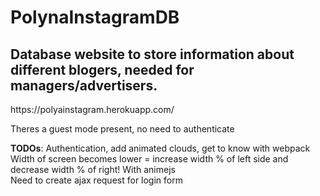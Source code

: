 # PolynaInstagramDB
<h2>Database website to store information about different blogers, needed for managers/advertisers.</h2>
<p>https://polyainstagram.herokuapp.com/
<p>Theres a guest mode present, no need to authenticate
<p><b>TODOs</b>: Authentication, add animated clouds, get to know with webpack <br> Width of screen becomes lower = increase width % of left side and decrease width % of right! With animejs <br> Need to create ajax request for login form 

